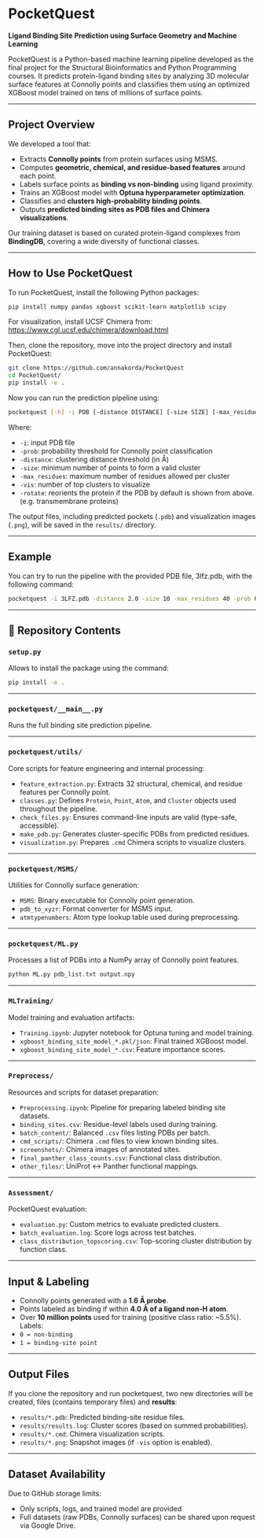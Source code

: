 # PocketQuest  
**Ligand Binding Site Prediction using Surface Geometry and Machine Learning**

PocketQuest is a Python-based machine learning pipeline developed as the final project for the Structural Bioinformatics and Python Programming courses. It predicts protein-ligand binding sites by analyzing 3D molecular surface features at Connolly points and classifies them using an optimized XGBoost model trained on tens of millions of surface points.

---

##  Project Overview

We developed a tool that:
- Extracts **Connolly points** from protein surfaces using MSMS.
- Computes **geometric, chemical, and residue-based features** around each point.
- Labels surface points as **binding vs non-binding** using ligand proximity.
- Trains an XGBoost model with **Optuna hyperparameter optimization**.
- Classifies and **clusters high-probability binding points**.
- Outputs **predicted binding sites as PDB files and Chimera visualizations**.

Our training dataset is based on curated protein-ligand complexes from **BindingDB**, covering a wide diversity of functional classes.

---
## How to Use PocketQuest

To run PocketQuest, install the following Python packages:

```bash
pip install numpy pandas xgboost scikit-learn matplotlib scipy
```

For visualization, install UCSF Chimera from:  
https://www.cgl.ucsf.edu/chimera/download.html

Then, clone the repository, move into the project directory and install PocketQuest:

```bash
git clone https://github.com/annakorda/PocketQuest
cd PocketQuest/
pip install -e .
```

Now you can run the prediction pipeline using:

```bash
pocketquest [-h] -i PDB [-distance DISTANCE] [-size SIZE] [-max_residues MAX_RESIDUES] [-prob PROB] [-vis VIS] [-rotate]
```
Where:
- `-i`: input PDB file
- `-prob`: probability threshold for Connolly point classification
- `-distance`: clustering distance threshold (in Å)
- `-size`: minimum number of points to form a valid cluster
- `-max_residues`: maximum number of residues allowed per cluster
- `-vis`: number of top clusters to visualize
- `-rotate`: reorients the protein if the PDB by default is shown from above. (e.g. transmembrane proteins)

The output files, including predicted pockets (`.pdb`) and visualization images (`.png`), will be saved in the `results/` directory.

---

## Example
You can try to run the pipeline with the provided PDB file, 3lfz.pdb, with the following command:

```bash
pocketquest -i 3LFZ.pdb -distance 2.0 -size 10 -max_residues 40 -prob 0.8 -vis 3
```

---

## 📂 Repository Contents

###  `setup.py`
  Allows to install the package using the command:

  ```bash
  pip install -e .
  ```

---

### `pocketquest/__main__.py`
Runs the full binding site prediction pipeline.

---

### `pocketquest/utils/`
Core scripts for feature engineering and internal processing:
- `feature_extraction.py`: Extracts 32 structural, chemical, and residue features per Connolly point.
- `classes.py`: Defines `Protein`, `Point`, `Atom`, and `Cluster` objects used throughout the pipeline.
- `check_files.py`: Ensures command-line inputs are valid (type-safe, accessible).
- `make_pdb.py`: Generates cluster-specific PDBs from predicted residues.
- `visualization.py`: Prepares `.cmd` Chimera scripts to visualize clusters.

---

### `pocketquest/MSMS/`
Utilities for Connolly surface generation:
- `MSMS`: Binary executable for Connolly point generation.
- `pdb_to_xyzr`: Format converter for MSMS input.
- `atmtypenumbers`: Atom type lookup table used during preprocessing.

---

### `pocketquest/ML.py`  
Processes a list of PDBs into a NumPy array of Connolly point features.
```bash
python ML.py pdb_list.txt output.npy
```
--- 

### `MLTraining/`
Model training and evaluation artifacts:
- `Training.ipynb`: Jupyter notebook for Optuna tuning and model training.
- `xgboost_binding_site_model_*.pkl/json`: Final trained XGBoost model.
- `xgboost_binding_site_model_*.csv`: Feature importance scores.

---

### `Preprocess/`
Resources and scripts for dataset preparation:
- `Preprocessing.ipynb`: Pipeline for preparing labeled binding site datasets.
- `binding_sites.csv`: Residue-level labels used during training.
- `batch_content/`: Balanced `.csv` files listing PDBs per batch.
- `cmd_scripts/`: Chimera `.cmd` files to view known binding sites.
- `screenshots/`: Chimera images of annotated sites.
- `final_panther_class_counts.csv`: Functional class distribution.
- `other_files/`: UniProt ↔ Panther functional mappings.

---

### `Assessment/`
PocketQuest evaluation:
- `evaluation.py`: Custom metrics to evaluate predicted clusters.
- `batch_evaluation.log`: Score logs across test batches.
- `class_distribution_topscoring.csv`: Top-scoring cluster distribution by function class.

---

## Input & Labeling

- Connolly points generated with a **1.6 Å probe**.
- Points labeled as binding if within **4.0 Å of a ligand non-H atom**.
- Over **10 million points** used for training (positive class ratio: ~5.5%).
Labels:
- `0 = non-binding`  
- `1 = binding-site point`

---

## Output Files
If you clone the repository and run pocketquest, two new directories will be created, files
(contains temporary files) and **results**:
- `results/*.pdb`: Predicted binding-site residue files.
- `results/results.log`: Cluster scores (based on summed probabilities).
- `results/*.cmd`: Chimera visualization scripts.
- `results/*.png`: Snapshot images (if `-vis` option is enabled).

---

## Dataset Availability

Due to GitHub storage limits:
- Only scripts, logs, and trained model are provided
- Full datasets (raw PDBs, Connolly surfaces) can be shared upon request via Google Drive.




